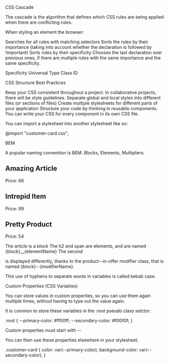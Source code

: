 CSS Cascade

The cascade is the algorithm that defines which CSS rules are being applied when there are conflicting rules.

When styling an element the browser:

Searches for all rules with matching selectors
Sorts the rules by their importance (taking into account whether the declaration is followed by !important)
Sorts rules by their specificity
Chooses the last declaration over previous ones, if there are multiple rules with the same importance and the same specificity.

Specificity
Universal
Type
Class
ID

CSS Structure Best Practices

Keep your CSS consistent throughout a project. In collaborative projects, there will be style guidelines.
Separate global and local styles into different files (or sections of files)
Create multiple stylesheets for different parts of your application
Structure your code by thinking in reusable components. You can write your CSS for every component in its own CSS file.

You can import a stylesheet into another stylesheet like so:

@import "customer-card.css";

BEM

A popular naming convention is BEM. Blocks, Elements, Multipliers.

<article class="product">
  <h2 class="product__title">Amazing Article</h2>
  <span class="product__price">Price: 66</span>
</article>
<article class="product product--in-offer">
  <h2 class="product__title">Intrepid Item</h2>
  <span class="product__price">Price: 99</span>
</article>
<article class="product">
  <h2 class="product__title">Pretty Product</h2>
  <span class="product__price">Price: 54</span>
</article>

The article is a block
The h2 and span are elements, and are named {block}__{elementName}
The second <article> is displayed differently, thanks to the product--in-offer modifier class, that is named {block}--{modifierName}.

This use of hyphens to separate words in  variables is called kebab case.

Custom Properties (CSS Variables)

You can store values in custom properties, so you can use them again multiple times, without having to type out the value again.

It is common to store these variables in the :root pseudo class selctor:

:root {
  --primary-color: #ff00ff;
  --secondary-color: #f00f0f;
}

Custom properties must start with --

You can then use these properties elsewhere in your stylesheet.

.customer-card {
  color: var(--primary-color);
  background-color: var(--secondary-color);
}
